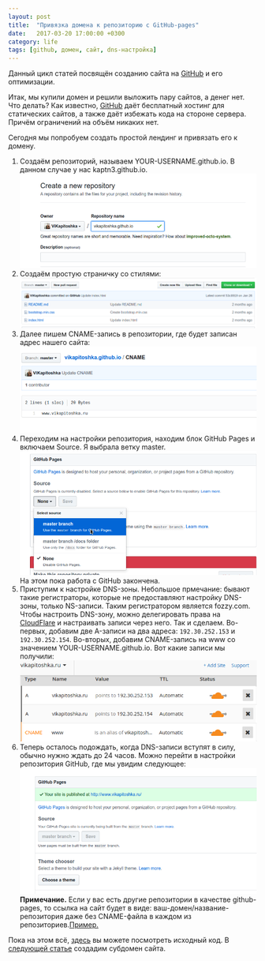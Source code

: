 ```yaml
---
layout: post
title:  "Привязка домена к репозиторию с GitHub-pages"
date:   2017-03-20 17:00:00 +0300
category: life
tags: [github, домен, сайт, dns-настройка]
---
```

Данный цикл статей посвящён созданию сайта на <a href="//github.com">GitHub</a> и его оптимизации.

Итак, мы купили домен и решили выложить пару сайтов, а денег нет. Что делать? Как известно, <a href="//github.com">GitHub</a> даёт бесплатный хостинг для статических сайтов, а также даёт избежать кода на стороне сервера. Причём ограничений на объём никаких нет.

Сегодня мы попробуем создать простой лендинг и привязать его к домену.

<!--more-->

1. Создаём репозиторий, называем YOUR-USERNAME.github.io. В данном случае у нас kaptn3.github.io.![Создание репозитория](/img/10.png)
2. Создаём простую страничку со стилями:![Простая страница](/img/11.png)
3. Далее пишем CNAME-запись в репозитории, где будет записан адрес нашего сайта:
	![CNAME-запись](/img/3.png)
4. Переходим на настройки репозитория, находим блок GitHub Pages и включаем Source. Я выбрала ветку master. ![Включение github-pages](/img/4.png) На этом пока работа с GitHub закончена. 
5. Приступим к настройке DNS-зоны. Небольшое прмечание: бывают такие регистраторы, которые не предоставляют настройку DNS-зоны, только NS-записи. Таким регистратором является fozzy.com. Чтобы настроить DNS-зону, можно делегировать права на <a href="http://cloudflare.com">CloudFlare</a> и настраивать записи через него. Так и сделаем.
Во-первых, добавим две A-записи на два адреса: `192.30.252.153` и `192.30.252.154`. Во-вторых, добавим CNAME-запись на www со значением YOUR-USERNAME.github.io. Вот какие записи мы получили:![Настройка DNS](/img/5.png)
6. Теперь осталось подождать, когда DNS-записи вступят в силу, обычно нужно ждать до 24 часов. Можно перейти в настройки репозитория GitHub, где мы увидим следующее: ![Ссылка GitHub Pages](/img/6.png)<strong>Примечание.</strong> Если у вас есть другие репозитории в качестве github-pages, то ссылка на сайт будет в виде: ваш-домен/название-репозитория даже без CNAME-файла в каждом из репозиториев.<a href="//kaptn.ru/example-gh-pages">Пример.</a>

Пока на этом всё, <a href="//github.com/kaptn3/kaptn3.github.io">здесь</a> вы можете посмотреть исходный код. В <a href="//blog.kaptn.ru/life/2017/subdomen.html">следующей статье</a> создадим субдомен сайта.
